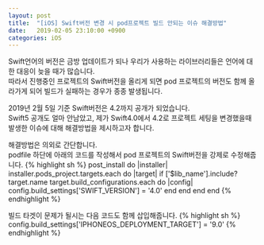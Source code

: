 ```yaml
---
layout: post
title:  "[iOS] Swift버전 변경 시 pod프로젝트 빌드 안되는 이슈 해결방법"
date:   2019-02-05 23:10:00 +0900
categories: iOS
---
```

Swift언어의 버전은 금방 업데이트가 되나 우리가 사용하는 라이브러리들은 언어에 대한 대응이 늦을 때가 많습니다.  
따라서 진행중인 프로젝트의 Swift버전을 올리게 되면 pod 프로젝트의 버전도 함께 올라가게 되어 빌드가 실패하는 경우가 종종 발생됩니다.

2019년 2월 5일 기준 Swift버전은 4.2까지 공개가 되었습니다.  
Swift5 공개도 얼마 안남았고, 제가 Swift4.0에서 4.2로 프로젝트 세팅을 변경했을때 발생한 이슈에 대해 해결방법을 제시하고자 합니다.


해결방법은 의외로 간단합니다.  
podfile 하단에 아래의 코드를 작성해서 pod 프로젝트의 Swift버전을 강제로 수정해줍니다.
{% highlight sh %}
post_install do |installer|
    installer.pods_project.targets.each do |target|
        if ['$lib_name'].include? target.name
            target.build_configurations.each do |config|
                config.build_settings['SWIFT_VERSION'] = '4.0'
            end
        end
    end
end
{% endhighlight %}

빌드 타겟이 문제가 될시는 다음 코드도 함께 삽입해줍니다.
{% highlight sh %}
    config.build_settings['IPHONEOS_DEPLOYMENT_TARGET'] = '9.0'
{% endhighlight %}
